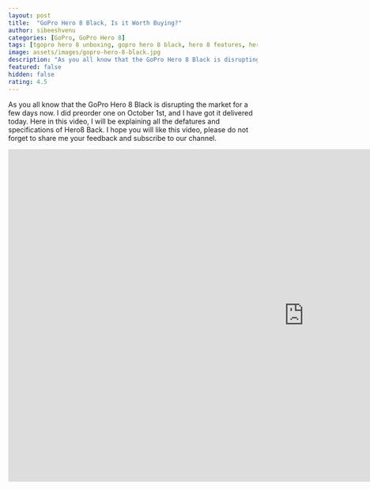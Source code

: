 ```yaml
---
layout: post
title:  "GoPro Hero 8 Black, Is it Worth Buying?"
author: sibeeshvenu
categories: [GoPro, GoPro Hero 8]
tags: [tgopro hero 8 unboxing, gopro hero 8 black, hero 8 features, hero 8 specifications, gopro 8, gopro 7, gopro hero, gopro 8 release, amazing gopro, gopro hero 8 features, 4k video in gopro, best gopro ever, hero 8, gopro rumours, go pro 7 vs gopro 8, gopro 8 or gopro 7, gopro 8 review, gopro 8 comparison, gopro action, gopro 8 slow motion, gopro 8 vs dji action, njan oru malayali, njanoru malayali, i am a mallu]
image: assets/images/gopro-hero-8-black.jpg
description: "As you all know that the GoPro Hero 8 Black is disrupting the market for a few days now. I did preorder one on October 1st, and I have got it delivered today. Here in this video, I will be explaining all the defatures and specifications of Hero8 Back. I hope you will like this video, please do not forget to share me your feedback and subscribe to our channel.  "
featured: false
hidden: false
rating: 4.5
---
```


As you all know that the GoPro Hero 8 Black is disrupting the market for a few days now. I did preorder one on October 1st, and I have got it delivered today. Here in this video, I will be explaining all the defatures and specifications of Hero8 Back. I hope you will like this video, please do not forget to share me your feedback and subscribe to our channel.  

<iframe width="1195" height="672" src="https://www.youtube.com/embed/KSaNd4Qq_6w" frameborder="0" allow="accelerometer; autoplay; encrypted-media; gyroscope; picture-in-picture" allowfullscreen></iframe>